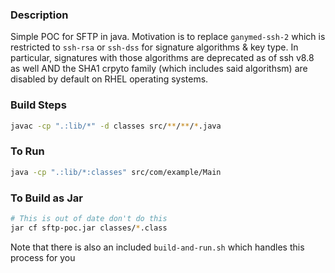 ### Description
Simple POC for SFTP in java. Motivation is to replace `ganymed-ssh-2` which is restricted to `ssh-rsa` or `ssh-dss` for signature algorithms & key type.
In particular, signatures with those algorithms are deprecated as of ssh v8.8 as well AND the SHA1 crpyto family (which includes said algorithsm) are disabled by default on RHEL operating systems.

### Build Steps
```sh
javac -cp ".:lib/*" -d classes src/**/**/*.java

```

### To Run
```sh
java -cp ".:lib/*:classes" src/com/example/Main
```

### To Build as Jar
```sh
# This is out of date don't do this
jar cf sftp-poc.jar classes/*.class
```

Note that there is also an included `build-and-run.sh` which handles this process for you
